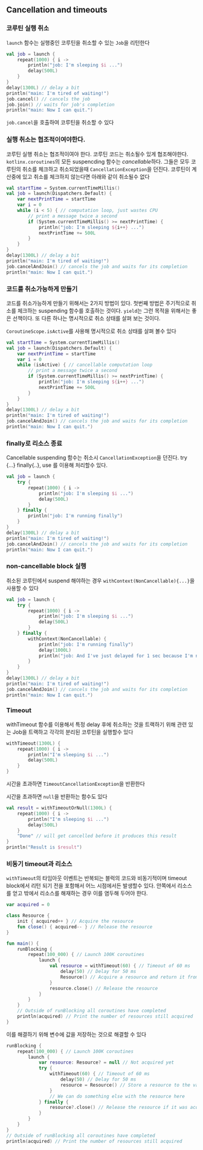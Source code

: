 ## Cancellation and timeouts

### 코루틴 실행 취소

`launch` 함수는 실행중인 코루틴을 취소할 수 있는 `Job`을 리턴한다

```kotlin
val job = launch {
    repeat(1000) { i ->
        println("job: I'm sleeping $i ...")
        delay(500L)
    }
}
delay(1300L) // delay a bit
println("main: I'm tired of waiting!")
job.cancel() // cancels the job
job.join() // waits for job's completion 
println("main: Now I can quit.")
```

`job.cancel`을 호출하여 코루틴을 취소할 수 있다

### 실행 취소는 협조적이여야한다.

코루틴 실행 취소는 협조적이여야 한다. 코루틴 코드는 취소될수 있게 협조해야한다. `kotlinx.coroutines`의 모든 suspencding 함수는 *cancellable*하다. 그들은 모두 코루틴의 취소를 체크하고 취소되었을때 `CancellationException`을 던진다. 코루틴이 계산중에 있고 취소를 체크하지 않는다면 아래와 같이 취소될수 없다

```kotlin
val startTime = System.currentTimeMillis()
val job = launch(Dispatchers.Default) {
    var nextPrintTime = startTime
    var i = 0
    while (i < 5) { // computation loop, just wastes CPU
        // print a message twice a second
        if (System.currentTimeMillis() >= nextPrintTime) {
            println("job: I'm sleeping ${i++} ...")
            nextPrintTime += 500L
        }
    }
}
delay(1300L) // delay a bit
println("main: I'm tired of waiting!")
job.cancelAndJoin() // cancels the job and waits for its completion
println("main: Now I can quit.")
```

### 코드를 취소가능하게 만들기

코드를 취소가능하게 만들기 위해서는 2가지 방법이 있다. 첫번째 방법은 주기적으로 취소를 체크하는 suspending 함수를 호출하는 것이다. `yield`는 그런 목적을 위해서는 좋은 선책이다. 또 다른 하나는 명시적으로 취소 상태를 살펴 보는 것이다.

`CoroutineScope.isActive`를 사용해 명시적으로 취소 상태를 살펴 볼수 있다

```kotlin
val startTime = System.currentTimeMillis()
val job = launch(Dispatchers.Default) {
    var nextPrintTime = startTime
    var i = 0
    while (isActive) { // cancellable computation loop
        // print a message twice a second
        if (System.currentTimeMillis() >= nextPrintTime) {
            println("job: I'm sleeping ${i++} ...")
            nextPrintTime += 500L
        }
    }
}
delay(1300L) // delay a bit
println("main: I'm tired of waiting!")
job.cancelAndJoin() // cancels the job and waits for its completion
println("main: Now I can quit.")
```

###  finally로 리소스 종료

Cancellable suspending 함수는 취소시 `CancellationException`을 던진다. try {...} finally{..}, use 를 이용해 처리할수 있다.

```kotlin
val job = launch {
    try {
        repeat(1000) { i ->
            println("job: I'm sleeping $i ...")
            delay(500L)
        }
    } finally {
        println("job: I'm running finally")
    }
}
delay(1300L) // delay a bit
println("main: I'm tired of waiting!")
job.cancelAndJoin() // cancels the job and waits for its completion
println("main: Now I can quit.")
```

### non-cancellable block 실행

취소된 코루틴에서 suspend 해야하는 경우 `withContext(NonCancellable){...}`을 사용할 수 있다

```kotlin
val job = launch {
    try {
        repeat(1000) { i ->
            println("job: I'm sleeping $i ...")
            delay(500L)
        }
    } finally {
        withContext(NonCancellable) {
            println("job: I'm running finally")
            delay(1000L)
            println("job: And I've just delayed for 1 sec because I'm non-cancellable")
        }
    }
}
delay(1300L) // delay a bit
println("main: I'm tired of waiting!")
job.cancelAndJoin() // cancels the job and waits for its completion
println("main: Now I can quit.")
```

### Timeout

withTimeout 함수를 이용해서 특정 delay 후에 취소하는 것을 트랙하기 위해 관련 있는 Job을 트랙하고 각각의 분리된 코루틴을 실행할수 있다

```kotlin
withTimeout(1300L) {
    repeat(1000) { i ->
        println("I'm sleeping $i ...")
        delay(500L)
    }
}
```

시간을 초과하면 `TimeoutCancellationException`을 반환한다

시간을 초과하면 `null`을 반환하는 함수도 있다

```kotlin
val result = withTimeoutOrNull(1300L) {
    repeat(1000) { i ->
        println("I'm sleeping $i ...")
        delay(500L)
    }
    "Done" // will get cancelled before it produces this result
}
println("Result is $result")
```

### 비동기 timeout과 리소스

`withTimeout`의  타임아웃 이벤트는 반복되는 블럭의 코드와 비동기적이며 timeout block에서 리턴 되기 전을 포함해서 어느 시점에서든 발생할수 있다. 안쪽에서 리소스를 얻고 밖에서 리소스를 해재하는 경우 이를 염두해 두어야 한다.

```kotlin
var acquired = 0

class Resource {
    init { acquired++ } // Acquire the resource
    fun close() { acquired-- } // Release the resource
}

fun main() {
    runBlocking {
        repeat(100_000) { // Launch 100K coroutines
            launch { 
                val resource = withTimeout(60) { // Timeout of 60 ms
                    delay(50) // Delay for 50 ms
                    Resource() // Acquire a resource and return it from withTimeout block     
                }
                resource.close() // Release the resource
            }
        }
    }
    // Outside of runBlocking all coroutines have completed
    println(acquired) // Print the number of resources still acquired
}
```

이를 해결하기 위해 변수에 값을 저장하는 것으로 해결할 수 있다

```kotlin
runBlocking {
    repeat(100_000) { // Launch 100K coroutines
        launch { 
            var resource: Resource? = null // Not acquired yet
            try {
                withTimeout(60) { // Timeout of 60 ms
                    delay(50) // Delay for 50 ms
                    resource = Resource() // Store a resource to the variable if acquired      
                }
                // We can do something else with the resource here
            } finally {  
                resource?.close() // Release the resource if it was acquired
            }
        }
    }
}
// Outside of runBlocking all coroutines have completed
println(acquired) // Print the number of resources still acquired
```

